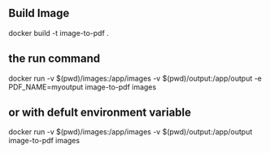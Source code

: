 ## Build Image
docker build -t image-to-pdf .


## the run command
docker run -v $(pwd)/images:/app/images -v $(pwd)/output:/app/output -e PDF_NAME=myoutput image-to-pdf images
## or with defult environment variable
docker run -v $(pwd)/images:/app/images -v $(pwd)/output:/app/output image-to-pdf images
